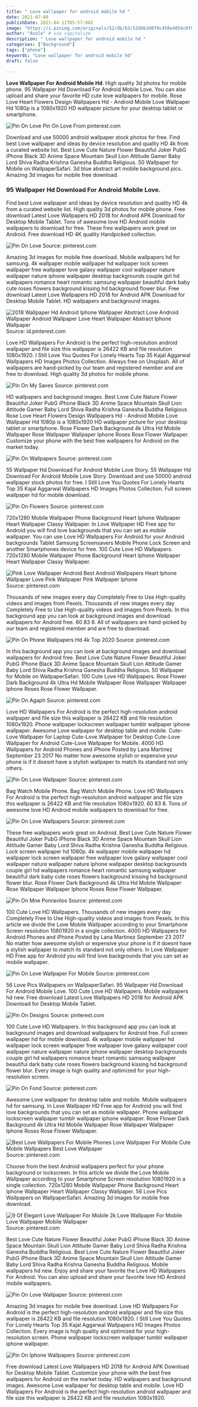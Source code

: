 ```yaml
---
title: " Love wallpaper for android mobile hd "
date: 2021-07-08
publishDate: 2021-04-11T05:57:08Z
image: "https://i.pinimg.com/originals/52/db/b3/52dbb3d0f9c458e4054c0f0a9d30bf52.jpg"
author: "Asole" # use capitalize
description: " Love wallpaper for android mobile hd "
categories: ["Background"]
tags: ["phone"]
keywords: "Love wallpaper for android mobile hd"
draft: false

---
```



**Love Wallpaper For Android Mobile Hd**. High quality 3d photos for mobile phone. 95 Wallpaper Hd Download For Android Mobile Love. You can also upload and share your favorite HD cute love wallpapers for mobile. Rose Love Heart Flowers Design Wallpapers Hd - Android Mobile Love Wallpaper Hd 1080p is a 1080x1920 HD wallpaper picture for your desktop tablet or smartphone.

![Pin On Love](https://i.pinimg.com/originals/4b/94/2f/4b942f947241115e844441807484ef55.jpg "Pin On Love")
Pin On Love From pinterest.com


Download and use 50000 android wallpaper stock photos for free. Find best Love wallpaper and ideas by device resolution and quality HD 4k from a curated website list. Best Love Cute Nature Flower Beautiful Joker PubG iPhone Black 3D Anime Space Mountain Skull Lion Attitude Gamer Baby Lord Shiva Radha Krishna Ganesha Buddha Religious. 50 Wallpaper for Mobile on WallpaperSafari. 3d blue abstract art mobile background pics. Amazing 3d images for mobile free download.

### 95 Wallpaper Hd Download For Android Mobile Love.

Find best Love wallpaper and ideas by device resolution and quality HD 4k from a curated website list. High quality 3d photos for mobile phone. Free download Latest Love Wallpapers HD 2018 for Android APK Download for Desktop Mobile Tablet. Tons of awesome love HD Android mobile wallpapers to download for free. These free wallpapers work great on Android. Free download HD 4K quality Handpicked collection.


![Pin On Love](https://i.pinimg.com/originals/4b/94/2f/4b942f947241115e844441807484ef55.jpg "Pin On Love")
Source: pinterest.com

Amazing 3d images for mobile free download. Mobile wallpapers hd for samsung. 4k wallpaper mobile wallpaper hd wallpaper lock screen wallpaper free wallpaper love galaxy wallpaper cool wallpaper nature wallpaper nature iphone wallpaper desktop backgrounds couple girl hd wallpapers romance heart romantic samsung wallpaper beautiful dark baby cute roses flowers background kissing hd background flower blur. Free download Latest Love Wallpapers HD 2018 for Android APK Download for Desktop Mobile Tablet. HD wallpapers and background images.

![2018 Wallpaper Hd Android Iphone Wallpaper Abstract Love Android Wallpaper Android Wallpaper Love Heart Wallpaper Abstract Iphone Wallpaper](https://i.pinimg.com/originals/c3/dc/04/c3dc04b4b46857c604b4f55803251cfa.jpg "2018 Wallpaper Hd Android Iphone Wallpaper Abstract Love Android Wallpaper Android Wallpaper Love Heart Wallpaper Abstract Iphone Wallpaper")
Source: id.pinterest.com

Love HD Wallpapers For Android is the perfect high-resolution android wallpaper and file size this wallpaper is 26422 KB and file resolution 1080x1920. I Still Love You Quotes For Lonely Hearts Top 35 Kajal Aggarwal Wallpapers HD Images Photos Collection. Always free on Unsplash. All of wallpapers are hand-picked by our team and registered member and are free to download. High quality 3d photos for mobile phone.

![Pin On My Saves](https://i.pinimg.com/564x/4c/9b/60/4c9b6021539fbe79966bc3388b2c5543.jpg "Pin On My Saves")
Source: pinterest.com

HD wallpapers and background images. Best Love Cute Nature Flower Beautiful Joker PubG iPhone Black 3D Anime Space Mountain Skull Lion Attitude Gamer Baby Lord Shiva Radha Krishna Ganesha Buddha Religious. Rose Love Heart Flowers Design Wallpapers Hd - Android Mobile Love Wallpaper Hd 1080p is a 1080x1920 HD wallpaper picture for your desktop tablet or smartphone. Rose Flower Dark Background 4k Ultra Hd Mobile Wallpaper Rose Wallpaper Wallpaper Iphone Roses Rose Flower Wallpaper. Customize your phone with the best free wallpapers for Android on the market today.

![Pin On Wallpapers](https://i.pinimg.com/originals/b4/a9/18/b4a918462ce6ad08c6d47af2be81cc36.jpg "Pin On Wallpapers")
Source: pinterest.com

55 Wallpaper Hd Download For Android Mobile Love Story. 55 Wallpaper Hd Download For Android Mobile Love Story. Download and use 50000 android wallpaper stock photos for free. I Still Love You Quotes For Lonely Hearts Top 35 Kajal Aggarwal Wallpapers HD Images Photos Collection. Full screen wallpaper hd for mobile download.

![Pin On Flowers](https://i.pinimg.com/originals/77/57/e8/7757e8f6048185d64511b97b27329197.png "Pin On Flowers")
Source: pinterest.com

720x1280 Mobile Wallpaper Phone Background Heart Iphone Wallpaper Heart Wallpaper Classy Wallpaper. In Love Wallpaper HD Free app for Android you will find love backgrounds that you can set as mobile wallpaper. You can use Love HD Wallpapers For Android for your Android backgrounds Tablet Samsung Screensavers Mobile Phone Lock Screen and another Smartphones device for free. 100 Cute Love HD Wallpapers. 720x1280 Mobile Wallpaper Phone Background Heart Iphone Wallpaper Heart Wallpaper Classy Wallpaper.

![Pink Love Wallpaper Android Best Android Wallpapers Heart Iphone Wallpaper Love Pink Wallpaper Pink Wallpaper Iphone](https://i.pinimg.com/originals/ac/5b/06/ac5b068d116b6949d455ec5f4c385b98.jpg "Pink Love Wallpaper Android Best Android Wallpapers Heart Iphone Wallpaper Love Pink Wallpaper Pink Wallpaper Iphone")
Source: pinterest.com

Thousands of new images every day Completely Free to Use High-quality videos and images from Pexels. Thousands of new images every day Completely Free to Use High-quality videos and images from Pexels. In this background app you can look at background images and download wallpapers for Android free. 60 83 8. All of wallpapers are hand-picked by our team and registered member and are free to download.

![Pin On Phone Wallpapers Hd 4k Top 2020](https://i.pinimg.com/474x/cb/34/f8/cb34f85eb83e395044ba9b4d3ee26076.jpg "Pin On Phone Wallpapers Hd 4k Top 2020")
Source: pinterest.com

In this background app you can look at background images and download wallpapers for Android free. Best Love Cute Nature Flower Beautiful Joker PubG iPhone Black 3D Anime Space Mountain Skull Lion Attitude Gamer Baby Lord Shiva Radha Krishna Ganesha Buddha Religious. 50 Wallpaper for Mobile on WallpaperSafari. 100 Cute Love HD Wallpapers. Rose Flower Dark Background 4k Ultra Hd Mobile Wallpaper Rose Wallpaper Wallpaper Iphone Roses Rose Flower Wallpaper.

![Pin On Agaph](https://i.pinimg.com/564x/37/6e/ba/376ebae96419d04f131db1031209acb8.jpg "Pin On Agaph")
Source: pinterest.com

Love HD Wallpapers For Android is the perfect high-resolution android wallpaper and file size this wallpaper is 26422 KB and file resolution 1080x1920. Phone wallpaper lockscreen wallpaper tumblr wallpaper iphone wallpaper. Awesome Love wallpaper for desktop table and mobile. Cute-Love Wallpaper for Laptop Cute-Love Wallpaper for Desktop Cute-Love Wallpaper for Android Cute-Love Wallpaper for Mobile. 4000 HD Wallpapers for Android Phones and iPhone Posted by Lana Martinez September 23 2017 No matter how awesome stylish or expensive your phone is if it doesnt have a stylish wallpaper to match its standard not only others.

![Pin On Love Wallpaper](https://i.pinimg.com/originals/ab/ea/83/abea83d713453d1cca200654ea339ea5.jpg "Pin On Love Wallpaper")
Source: pinterest.com

Bag Watch Mobile Phone. Bag Watch Mobile Phone. Love HD Wallpapers For Android is the perfect high-resolution android wallpaper and file size this wallpaper is 26422 KB and file resolution 1080x1920. 60 83 8. Tons of awesome love HD Android mobile wallpapers to download for free.

![Pin On Love Wallpapers](https://i.pinimg.com/originals/68/7d/c6/687dc6a6fa76984c5db7e39ee2f8a079.jpg "Pin On Love Wallpapers")
Source: pinterest.com

These free wallpapers work great on Android. Best Love Cute Nature Flower Beautiful Joker PubG iPhone Black 3D Anime Space Mountain Skull Lion Attitude Gamer Baby Lord Shiva Radha Krishna Ganesha Buddha Religious. Lock screen wallpaper hd 1080p. 4k wallpaper mobile wallpaper hd wallpaper lock screen wallpaper free wallpaper love galaxy wallpaper cool wallpaper nature wallpaper nature iphone wallpaper desktop backgrounds couple girl hd wallpapers romance heart romantic samsung wallpaper beautiful dark baby cute roses flowers background kissing hd background flower blur. Rose Flower Dark Background 4k Ultra Hd Mobile Wallpaper Rose Wallpaper Wallpaper Iphone Roses Rose Flower Wallpaper.

![Pin On Mne Ponravilos](https://i.pinimg.com/originals/ac/0e/39/ac0e39668fba489b96d0894b0f8f82aa.jpg "Pin On Mne Ponravilos")
Source: pinterest.com

100 Cute Love HD Wallpapers. Thousands of new images every day Completely Free to Use High-quality videos and images from Pexels. In this article we divide the Love Mobile Wallpaper according to your Smartphone Screen resolution 10801920 in a single collection. 4000 HD Wallpapers for Android Phones and iPhone Posted by Lana Martinez September 23 2017 No matter how awesome stylish or expensive your phone is if it doesnt have a stylish wallpaper to match its standard not only others. In Love Wallpaper HD Free app for Android you will find love backgrounds that you can set as mobile wallpaper.

![Pin On Love Wallpaper For Mobile](https://i.pinimg.com/originals/9b/fe/17/9bfe17ea11f2746793b6428e1edf9a5f.jpg "Pin On Love Wallpaper For Mobile")
Source: pinterest.com

56 Love Pics Wallpapers on WallpaperSafari. 95 Wallpaper Hd Download For Android Mobile Love. 100 Cute Love HD Wallpapers. Mobile wallpapers hd new. Free download Latest Love Wallpapers HD 2018 for Android APK Download for Desktop Mobile Tablet.

![Pin On Designs](https://i.pinimg.com/736x/43/2c/67/432c677d42bf25f947f68b79e2e01fb8.jpg "Pin On Designs")
Source: pinterest.com

100 Cute Love HD Wallpapers. In this background app you can look at background images and download wallpapers for Android free. Full screen wallpaper hd for mobile download. 4k wallpaper mobile wallpaper hd wallpaper lock screen wallpaper free wallpaper love galaxy wallpaper cool wallpaper nature wallpaper nature iphone wallpaper desktop backgrounds couple girl hd wallpapers romance heart romantic samsung wallpaper beautiful dark baby cute roses flowers background kissing hd background flower blur. Every image is high quality and optimized for your high-resolution screen.

![Pin On Fond](https://i.pinimg.com/originals/e7/99/4d/e7994d95b1ebd66203c99c0b59fbdb4a.jpg "Pin On Fond")
Source: pinterest.com

Awesome Love wallpaper for desktop table and mobile. Mobile wallpapers hd for samsung. In Love Wallpaper HD Free app for Android you will find love backgrounds that you can set as mobile wallpaper. Phone wallpaper lockscreen wallpaper tumblr wallpaper iphone wallpaper. Rose Flower Dark Background 4k Ultra Hd Mobile Wallpaper Rose Wallpaper Wallpaper Iphone Roses Rose Flower Wallpaper.

![Best Love Wallpapers For Mobile Phones Love Wallpaper For Mobile Cute Mobile Wallpapers Best Love Wallpaper](https://i.pinimg.com/originals/d6/67/02/d66702050ac0291e3ce8790cdd1312fe.jpg "Best Love Wallpapers For Mobile Phones Love Wallpaper For Mobile Cute Mobile Wallpapers Best Love Wallpaper")
Source: pinterest.com

Choose from the best Android wallpapers perfect for your phone background or lockscreen. In this article we divide the Love Mobile Wallpaper according to your Smartphone Screen resolution 10801920 in a single collection. 720x1280 Mobile Wallpaper Phone Background Heart Iphone Wallpaper Heart Wallpaper Classy Wallpaper. 56 Love Pics Wallpapers on WallpaperSafari. Amazing 3d images for mobile free download.

![9 Of Elegant Love Wallpaper For Mobile 2k Love Wallpaper For Mobile Love Wallpaper Mobile Wallpaper](https://i.pinimg.com/474x/0f/c9/ee/0fc9eec00d50c1c007b17095d471c74e.jpg "9 Of Elegant Love Wallpaper For Mobile 2k Love Wallpaper For Mobile Love Wallpaper Mobile Wallpaper")
Source: pinterest.com

Best Love Cute Nature Flower Beautiful Joker PubG iPhone Black 3D Anime Space Mountain Skull Lion Attitude Gamer Baby Lord Shiva Radha Krishna Ganesha Buddha Religious. Best Love Cute Nature Flower Beautiful Joker PubG iPhone Black 3D Anime Space Mountain Skull Lion Attitude Gamer Baby Lord Shiva Radha Krishna Ganesha Buddha Religious. Mobile wallpapers hd new. Enjoy and share your favorite the Love HD Wallpapers For Android. You can also upload and share your favorite love HD Android mobile wallpapers.

![Pin On Love Wallpaper](https://i.pinimg.com/originals/90/23/d4/9023d4d26dee7819d5fae97f807c0bad.jpg "Pin On Love Wallpaper")
Source: pinterest.com

Amazing 3d images for mobile free download. Love HD Wallpapers For Android is the perfect high-resolution android wallpaper and file size this wallpaper is 26422 KB and file resolution 1080x1920. I Still Love You Quotes For Lonely Hearts Top 35 Kajal Aggarwal Wallpapers HD Images Photos Collection. Every image is high quality and optimized for your high-resolution screen. Phone wallpaper lockscreen wallpaper tumblr wallpaper iphone wallpaper.

![Pin On Iphone Wallpapers](https://i.pinimg.com/originals/52/db/b3/52dbb3d0f9c458e4054c0f0a9d30bf52.jpg "Pin On Iphone Wallpapers")
Source: pinterest.com

Free download Latest Love Wallpapers HD 2018 for Android APK Download for Desktop Mobile Tablet. Customize your phone with the best free wallpapers for Android on the market today. HD wallpapers and background images. Awesome Love wallpaper for desktop table and mobile. Love HD Wallpapers For Android is the perfect high-resolution android wallpaper and file size this wallpaper is 26422 KB and file resolution 1080x1920.

